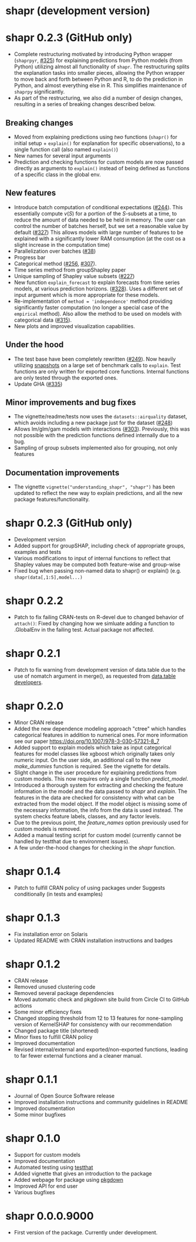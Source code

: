 # shapr (development version)
# shapr 0.2.3 (GitHub only)

* Complete restructuring motivated by introducing Python wrapper  (`shaprpyr`, [#325](https://github.com/NorskRegnesentral/shapr/pull/325)) for explaining predictions from Python models (from Python) utilizing almost all functionality of `shapr`. The restructuring splits the explanation tasks into smaller pieces, allowing the Python wrapper to move back and forth between Python and R, to do the prediction in Python, and almost everything else in R. This simplifies maintenance of `shaprpy` significantly. 
* As part of the restructuring, we also did a number of design changes, resulting in a series of breaking changes described below.

## Breaking changes

* Moved from explaining predictions using *two* functions (`shapr()` for initial setup + `explain()` for explanation for specific observations), to a single function call (also named `explain()`)
* New names for several input arguments
* Prediction and checking functions for custom models are now passed directly as arguments to `explain()` instead of being defined as functions of a specific class in the global env.

## New features

* Introduce batch computation of conditional expectations ([#244](https://github.com/NorskRegnesentral/shapr/issues/244)). This essentially compute $v(S)$ for a portion of the $S$-subsets at a time, to reduce the amount of data needed to be held in memory. The user can control the number of batches herself, but we set a reasonable value by default ([#327](https://github.com/NorskRegnesentral/shapr/pull/327))
This allows models with large number of features to be explained with a significantly lower RAM consumption (at the cost os a slight increase in the computation time)
* Parallelization over batches ([#38](https://github.com/NorskRegnesentral/shapr/issues/38))
* Progress bar
* Categorical method ([#256](https://github.com/NorskRegnesentral/shapr/issues/256), [#307](https://github.com/NorskRegnesentral/shapr/pull/307)).
* Time series method from groupShapley paper
* Unique sampling of Shapley value subsets ([#227](https://github.com/NorskRegnesentral/shapr/issues/227))
* New function `explain_forecast` to explain forecasts from time series models, at various prediction horizons. ([#328](https://github.com/NorskRegnesentral/shapr/pull/328)). Uses a different set of input argument which is more appropriate for these models. 
* Re-implementation of `method = 'independence'` method providing significantly faster computation (no longer a special case of the `empirical` method). Also allow the method to be used on models with categorical data  ([#315](https://github.com/NorskRegnesentral/shapr/pull/315)).
* New plots and improved visualization capabilities.

## Under the hood

* The test base have been completely rewritten ([#249](https://github.com/NorskRegnesentral/shapr/issues/249)). Now heavily utilizing [snapshots](https://testthat.r-lib.org/articles/snapshotting.html) on a large set of benchmark calls to `explain`. Test functions are only written for exported core functions. Internal functions are only tested through the exported ones. 
* Update GHA ([#335](https://github.com/NorskRegnesentral/shapr/pull/335))


## Minor improvements and bug fixes

* The vignette/readme/tests now uses the `datasets::airquality` dataset, which avoids including a new package just for the dataset ([#248](https://github.com/NorskRegnesentral/shapr/issues/248))
* Allows lm/glm/gam models with interactions ([#303](https://github.com/NorskRegnesentral/shapr/pull/303)). Previously, this was not possible with the prediction functions defined internally due to a bug.
* Sampling of group subsets implemented also for grouping, not only features

## Documentation improvements

* The vignette `vignette("understanding_shapr", "shapr")` has been updated to reflect the new way to explain predictions, and all the new package features/functionality.

# shapr 0.2.3 (GitHub only)

* Development version
* Added support for groupSHAP, including check of appropriate groups, examples and tests
* Various modifications to input of internal functions to reflect that Shapley values may be
  computed both feature-wise and group-wise
* Fixed bug when passing non-named data to shapr() or explain() (e.g. ```shapr(data[,1:5],model...)```

# shapr 0.2.2

* Patch to fix failing CRAN-tests on R-devel due to changed behavior of `attach()`: Fixed by changing how we simluate adding a function to .GlobalEnv in the failing test. Actual package not affected.

# shapr 0.2.1

* Patch to fix warning from development version of data.table due to the use of nomatch argument in merge(),
as requested from [data.table developers](https://github.com/NorskRegnesentral/shapr/issues/322).


# shapr 0.2.0

* Minor CRAN release
* Added the new dependence modeling approach "ctree" which handles categorical features in addition
  to numerical ones. For more information see our paper https://doi.org/10.1007/978-3-030-57321-8_7
* Added support to explain models which take as input categorical features for model classes like xgboost
  which originally takes only numeric input. On the user side, an additional call to the new *make_dummies*
  function is required. See the vignette for details. 
* Slight change in the user procedure for explaining predictions from custom models. This now requires 
only a single function *predict_model*. 
* Introduced a thorough system for extracting and checking the feature information in the model and the data 
  passed to *shapr* and *explain*. The features in the data are checked for consistency with what can be extracted
  from the model object. If the model object is missing some of the necessary information, the info from the data
  is used instead. The system checks feature labels, classes, and any factor levels.
* Due to the previous point, the *feature_names* option previously used for custom models is removed.
* Added a manual testing script for custom model (currently cannot be handled by testthat due to environment issues).
* A few under-the-hood changes for checking in the *shapr* function.

# shapr 0.1.4

* Patch to fulfill CRAN policy of using packages under Suggests conditionally (in tests and examples)

# shapr 0.1.3

* Fix installation error on Solaris
* Updated README with CRAN installation instructions and badges

# shapr 0.1.2

* CRAN release
* Removed unused clustering code
* Removed several package dependencies
* Moved automatic check and pkgdown site build from Circle CI to GitHub actions
* Some minor efficiency fixes
* Changed stopping threshold from 12 to 13 features for none-sampling version of 
  KernelSHAP for consistency with our recommendation
* Changed package title (shortened)
* Minor fixes to fulfill CRAN policy
* Improved documentation
* Revised internal/external and exported/non-exported functions, leading to far
  fewer external functions and a cleaner manual. 

# shapr 0.1.1

* Journal of Open Source Software release
* Improved installation instructions and community guidelines in README 
* Improved documentation
* Some minor bugfixes

# shapr 0.1.0

* Support for custom models
* Improved documentation
* Automated testing using [testthat](https://github.com/r-lib/testthat)
* Added vignette that gives an introduction to the package
* Added webpage for package using [pkgdown](https://github.com/r-lib/pkgdown)
* Improved API for end user
* Various bugfixes

# shapr 0.0.0.9000

* First version of the package. Currently under development.
